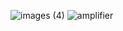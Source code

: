 ![images (4)](https://github.com/user-attachments/assets/df01bc98-ccf9-4d7b-9fea-b661e58e2707)
![amplifier](https://github.com/user-attachments/assets/781a18e6-48b3-4d2d-b37c-3d90b83bd462)
